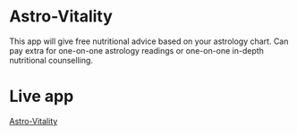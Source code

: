 # Astro-Vitality
  This app will give free nutritional advice based on your astrology chart. Can pay extra for one-on-one astrology readings or one-on-one in-depth nutritional counselling.


# Live app
  [Astro-Vitality](https://astro-vitality.herokuapp.com/)
